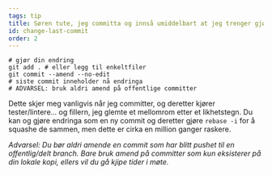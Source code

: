 ```yaml
---
tags: tip
title: Søren tute, jeg committa og innså umiddelbart at jeg trenger gjøre en liten endring!
id: change-last-commit
order: 2
---
```


```git
# gjør din endring
git add . # eller legg til enkeltfiler
git commit --amend --no-edit
# siste commit inneholder nå endringa
# ADVARSEL: bruk aldri amend på offentlige committer
```

Dette skjer meg vanligvis når jeg committer, og deretter kjører tester/lintere... og fillern, jeg glemte et mellomrom etter et likhetstegn. Du kan og gjøre endringa som en ny commit og deretter gjøre `rebase -i` for å squashe de sammen, men dette er cirka en million ganger raskere.

*Advarsel: Du bør aldri amende en commit som har blitt pushet til en offentlig/delt branch. Bare bruk amend på committer som kun eksisterer på din lokale kopi, ellers vil du gå kjipe tider i møte.*
